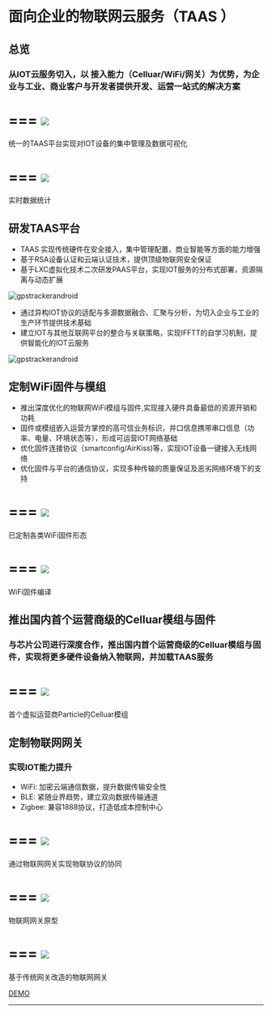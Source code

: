 # 面向企业的物联网云服务（TAAS ）

## 总览

### 从IOT云服务切入，以 接入能力（Celluar/WiFi/网关）为优势，为企业与工业、商业客户与开发者提供开发、运营一站式的解决方案



===
<img   src="http://7xjtgq.com1.z0.glb.clouddn.com/all.jpg" />
===
统一的TAAS平台实现对IOT设备的集中管理及数据可视化


===
<img   src="http://7xjtgq.com1.z0.glb.clouddn.com/data1.gif" />
===
实时数据统计



## 研发TAAS平台 


* TAAS 实现传统硬件在安全接入，集中管理配置，商业智能等方面的能力增强
* 基于RSA设备认证和云端认证技术，提供顶级物联网安全保证 
* 基于LXC虚拟化技术二次研发PAAS平台，实现IOT服务的分布式部署，资源隔离与动态扩展


![gpstrackerandroid](http://7xjtgq.com1.z0.glb.clouddn.com/paas.png)


* 通过异构IOT协议的适配与多源数据融合、汇聚与分析，为切入企业与工业的生产环节提供技术基础
* 建立IOT与其他互联网平台的整合与关联策略，实现IFFTT的自学习机制，提供智能化的IOT云服务


![gpstrackerandroid](http://7xjtgq.com1.z0.glb.clouddn.com/node-red.png)


## 定制WiFi固件与模组


* 推出深度优化的物联网WiFi模组与固件,实现接入硬件具备最低的资源开销和功耗
* 固件或模组嵌入运营方掌控的高可信业务标识，并口信息携带串口信息（功率、电量、环境状态等），形成可运营IOT网络基础
* 优化固件连接协议（smartconfig/AirKiss)等，实现IOT设备一键接入无线网络
* 优化固件与平台的通信协议，实现多种传输的质量保证及恶劣网络环境下的支持


===
<img   src="http://7xjtgq.com1.z0.glb.clouddn.com/wifi.jpg" />
===
已定制各类WiFi固件形态


===
<img   src="http://7xjtgq.com1.z0.glb.clouddn.com/make2.gif" />
===
WiFi固件编译


## 推出国内首个运营商级的Celluar模组与固件


### 与芯片公司进行深度合作，推出国内首个运营商级的Celluar模组与固件，实现将更多硬件设备纳入物联网，并加载TAAS服务 


===
<img   src="http://7xjtgq.com1.z0.glb.clouddn.com/meitu2.jpg" />
===
首个虚拟运营商Particle的Celluar模组


## 定制物联网网关


### 实现IOT能力提升

* WiFi: 加密云端通信数据，提升数据传输安全性
* BLE: 紧随业界趋势，建立双向数据传输通道
* Zigbee: 兼容1888协议，打造低成本控制中心


===
<img   src="http://7xjtgq.com1.z0.glb.clouddn.com/gateway.png" />
===
通过物联网网关实现物联协议的协同


===
<img   src="http://7xjtgq.com1.z0.glb.clouddn.com/wulian.png" />
===
物联网网关原型


===
<img   src="http://7xjtgq.com1.z0.glb.clouddn.com/zigbee.png" />
===
基于传统网关改造的物联网网关




[DEMO][1]



----------


[1]: http://117.34.78.204/ivmartel/viewers/static/index.html?input=http%3A%2F%2Fx.babymri.org%2F%3Fkey%3D53320924%26key%3D53321068%26key%3D53322843%26key%3D53322987%26key%3D53323131&dwvReplaceMode=void


